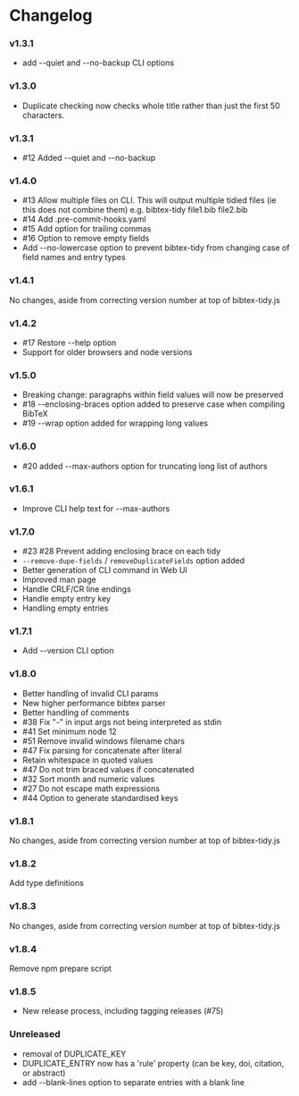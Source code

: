 # Changelog

### v1.3.1

- add --quiet and --no-backup CLI options

### v1.3.0

- Duplicate checking now checks whole title rather than just the first 50 characters.

### v1.3.1

- #12 Added --quiet and --no-backup

### v1.4.0

- #13 Allow multiple files on CLI. This will output multiple tidied files (ie this does not combine them) e.g. bibtex-tidy file1.bib file2.bib
- #14 Add .pre-commit-hooks.yaml
- #15 Add option for trailing commas
- #16 Option to remove empty fields
- Add --no-lowercase option to prevent bibtex-tidy from changing case of field names and entry types

### v1.4.1

No changes, aside from correcting version number at top of bibtex-tidy.js

### v1.4.2

- #17 Restore --help option
- Support for older browsers and node versions

### v1.5.0

- Breaking change: paragraphs within field values will now be preserved
- #18 --enclosing-braces option added to preserve case when compiling BibTeX
- #19 --wrap option added for wrapping long values

### v1.6.0

- #20 added --max-authors option for truncating long list of authors

### v1.6.1

- Improve CLI help text for --max-authors

### v1.7.0

- #23 #28 Prevent adding enclosing brace on each tidy
- `--remove-dupe-fields` / `removeDuplicateFields` option added
- Better generation of CLI command in Web UI
- Improved man page
- Handle CRLF/CR line endings
- Handle empty entry key
- Handling empty entries

### v1.7.1

- Add --version CLI option

### v1.8.0

- Better handling of invalid CLI params
- New higher performance bibtex parser
- Better handling of comments
- #38 Fix "-" in input args not being interpreted as stdin
- #41 Set minimum node 12
- #51 Remove invalid windows filename chars
- #47 Fix parsing for concatenate after literal
- Retain whitespace in quoted values
- #47 Do not trim braced values if concatenated
- #32 Sort month and numeric values
- #27 Do not escape math expressions
- #44 Option to generate standardised keys

### v1.8.1

No changes, aside from correcting version number at top of bibtex-tidy.js

### v1.8.2

Add type definitions

### v1.8.3

No changes, aside from correcting version number at top of bibtex-tidy.js

### v1.8.4

Remove npm prepare script

### v1.8.5

- New release process, including tagging releases (#75)

### Unreleased

- removal of DUPLICATE_KEY
- DUPLICATE_ENTRY now has a 'rule' property (can be key, doi, citation, or abstract)
- add --blank-lines option to separate entries with a blank line
